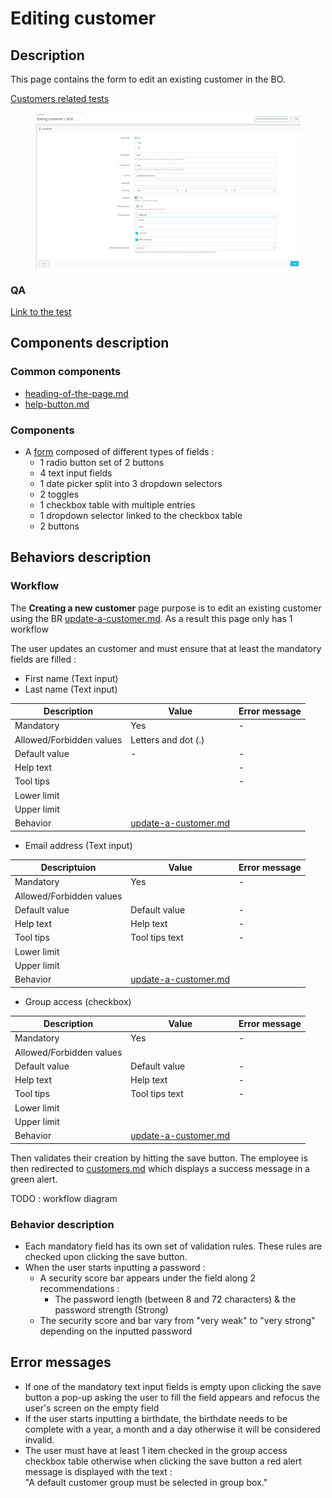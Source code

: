 # Editing customer

## Description

This page contains the form to edit an existing customer in the BO.

[Customers related tests](https://build.prestashop-project.org/test-scenarios/scenarios/core/functional/bo/customers.html)

<figure><img src="../../../../../../.gitbook/assets/Capture d’écran du 2022-12-29 15-13-01.png" alt=""><figcaption></figcaption></figure>

### QA&#x20;

[Link to the test](https://build.prestashop-project.org/test-scenarios/scenarios/core/functional/bo/customers.html)

## Components description

### Common components

* [heading-of-the-page.md](../../../../common-components/heading-of-the-page.md "mention")
* [help-button.md](../../../../common-components/help-button.md "mention")

### Components

* A [form](https://build.prestashop-project.org/prestashop-ui-kit/?path=/story/forms--normal) composed of different types of fields :&#x20;
  * 1 radio button set of 2 buttons
  * 4 text input fields
  * 1 date picker split into 3 dropdown selectors
  * 2 toggles
  * 1 checkbox table with multiple entries
  * 1 dropdown selector linked to the checkbox table
  * 2 buttons

## Behaviors description

### Workflow

The **Creating a new customer** page purpose is to edit an existing customer using the BR [update-a-customer.md](../../../../../business-rules/customers/update-a-customer.md "mention"). As a result this page only has 1 workflow

The user updates an customer and must ensure that at least the mandatory fields are filled :&#x20;

* First name (Text input)
* Last name (Text input)

| Description              | Value                                                                                          | Error message |
| ------------------------ | ---------------------------------------------------------------------------------------------- | ------------- |
| Mandatory                | Yes                                                                                            | -             |
| Allowed/Forbidden values | Letters and dot (.)                                                                            |               |
| Default value            | -                                                                                              | -             |
| Help text                |                                                                                                | -             |
| Tool tips                |                                                                                                | -             |
| Lower limit              |                                                                                                |               |
| Upper limit              |                                                                                                |               |
| Behavior                 | [update-a-customer.md](../../../../../business-rules/customers/update-a-customer.md "mention") |               |

* Email address (Text input)

| Descriptuion             | Value                                                                                          | Error message |
| ------------------------ | ---------------------------------------------------------------------------------------------- | ------------- |
| Mandatory                | Yes                                                                                            | -             |
| Allowed/Forbidden values | ​                                                                                              | ​             |
| Default value            | Default value                                                                                  | -             |
| Help text                | Help text                                                                                      | -             |
| Tool tips                | Tool tips text                                                                                 | -             |
| Lower limit              | ​                                                                                              | ​             |
| Upper limit              | ​                                                                                              | ​             |
| Behavior                 | [update-a-customer.md](../../../../../business-rules/customers/update-a-customer.md "mention") |               |

* Group access (checkbox)

| Description              | Value                                                                                          | Error message |
| ------------------------ | ---------------------------------------------------------------------------------------------- | ------------- |
| Mandatory                | Yes                                                                                            | -             |
| Allowed/Forbidden values | ​                                                                                              | ​             |
| Default value            | Default value                                                                                  | -             |
| Help text                | Help text                                                                                      | -             |
| Tool tips                | Tool tips text                                                                                 | -             |
| Lower limit              | ​                                                                                              | ​             |
| Upper limit              | ​                                                                                              | ​             |
| Behavior                 | [update-a-customer.md](../../../../../business-rules/customers/update-a-customer.md "mention") |               |

Then validates their creation by hitting the save button. The employee is then redirected to [customers.md](../customers.md "mention") which displays a success message in a green alert.

TODO : workflow diagram

### Behavior description

* Each mandatory field has its own set of validation rules. These rules are checked upon clicking the save button.
* When the user starts inputting a password :&#x20;
  * A security score bar appears under the field along 2 recommendations :&#x20;
    * The password length (between 8 and 72 characters) & the password strength (Strong)
  * The security score and bar vary from "very weak" to "very strong" depending on the inputted password

## Error messages

* If one of the mandatory text input fields is empty upon clicking the save button a pop-up asking the user to fill the field appears and refocus the user's screen on the empty field&#x20;
* If the user starts inputting a birthdate, the birthdate needs to be complete with a year, a month and a day otherwise it will be considered invalid.
* The user must have at least 1 item checked in the group access checkbox table otherwise when clicking the save button a red alert message is displayed with the text : \
  "A default customer group must be selected in group box."
